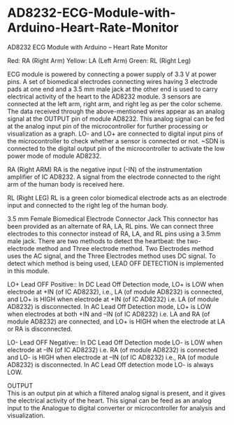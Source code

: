 # AD8232-ECG-Module-with-Arduino-Heart-Rate-Monitor
AD8232 ECG Module with Arduino – Heart Rate Monitor


Red: RA (Right Arm)
Yellow: LA (Left Arm)
Green: RL (Right Leg)


ECG module is powered by connecting a power supply of 3.3 V at power pins.
A set of biomedical electrodes connecting wires having 3 electrode pads at one end and
a 3.5 mm male jack at the other end is used to carry electrical activity of the heart to the AD8232 module.
3 sensors are connected at the left arm, right arm, and right leg as per the color scheme.
The data received through the above-mentioned wires appear as an analog signal at the OUTPUT pin of module AD8232. 
This analog signal can be fed at the analog input pin of the microcontroller for further processing or visualization as a graph.
LO- and LO+ are connected to digital input pins of the microcontroller to check whether a sensor is connected or not.
~SDN is connected to the digital output pin of the microcontroller to activate the low power mode of module AD8232.


RA (Right ARM)
RA is the negative input (-IN) of the instrumentation amplifier of IC AD8232. A signal from the electrode connected to the right arm of the human body is received here.

RL (Right LEG)
RL is a green color biomedical electrode acts as an electrode input and connected to the right leg of the human body.

3.5 mm Female Biomedical Electrode Connector Jack
This connector has been provided as an alternate of RA, LA, RL pins. 
We can connect three electrodes to this connector instead of RA, LA, and RL pins using a 3.5mm male jack. 
There are two methods to detect the heartbeat: the two-electrode method and Three electrode method. 
Two Electrodes method uses the AC signal, and the Three Electrodes method uses DC signal. 
To detect which method is being used, LEAD OFF DETECTION is implemented in this module.

LO+	
Lead OFF Positive::
In DC Lead Off Detection mode, LO+ is LOW when electrode at +IN (of IC AD8232), i.e., LA (of module AD8232) is connected, 
and LO+ is HIGH when electrode at +IN (of IC AD8232) i.e. LA (of module AD8232) is disconnected. 
In AC Lead Off Detection mode, LO+ is LOW when electrodes at both +IN and –IN (of IC AD8232) i.e. LA and RA (of module AD8232) are connected, 
and LO+ is HIGH when the electrode at LA or RA is disconnected.

LO-
Lead OFF Negative::
In DC Lead Off Detection mode LO- is LOW when electrode at –IN (of IC AD8232) i.e. RA (of module AD8232) is connected
and LO- is HIGH when electrode at –IN (of IC AD8232) i.e., RA (of module AD8232) is disconnected. In AC Lead Off detection mode LO- is always LOW.

OUTPUT	
This is an output pin at which a filtered analog signal is present, and it gives the electrical activity of the heart.
This signal can be feed as an analog input to the Analogue to digital converter or microcontroller for analysis and visualization.


